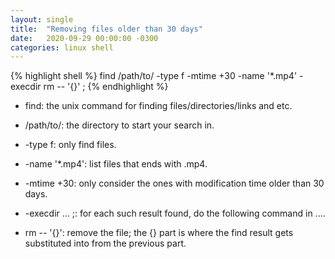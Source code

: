 ```yaml
---
layout: single
title:  "Removing files older than 30 days"
date:   2020-09-29 00:00:00 -0300
categories: linux shell
---
```


{% highlight shell %}
find /path/to/ -type f -mtime +30 -name '*.mp4' -execdir rm -- '{}' \;
{% endhighlight %}

- find: the unix command for finding files/directories/links and etc.

- /path/to/: the directory to start your search in.

- -type f: only find files.

- -name '*.mp4': list files that ends with .mp4.

- -mtime +30: only consider the ones with modification time older than 30 days.

- -execdir ... \;: for each such result found, do the following command in ....

- rm -- '{}': remove the file; the {} part is where the find result gets substituted into from the previous part.


